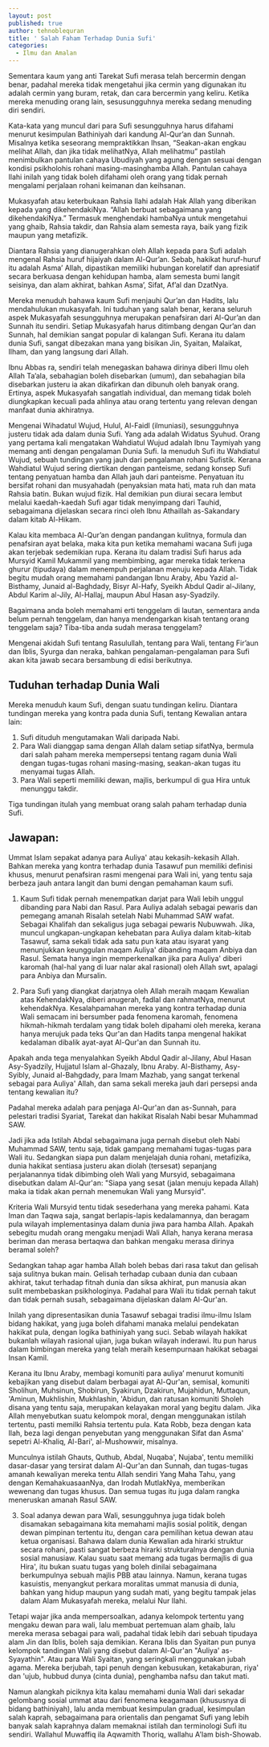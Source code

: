 ```yaml
---
layout: post
published: true
author: tehnoblequran
title: ' Salah Faham Terhadap Dunia Sufi'
categories:
  - Ilmu dan Amalan
---
```

Sementara kaum yang anti Tarekat Sufi merasa telah bercermin dengan benar, padahal mereka tidak mengetahui jika cermin yang digunakan itu adalah cermin yang buram, retak, dan cara bercermin yang keliru. Ketika mereka menuding orang lain, sesusungguhnya mereka sedang menuding diri sendiri.

Kata-kata yang muncul dari para Sufi sesungguhnya harus difahami menurut kesimpulan Bathiniyah dari kandung Al-Qur’an dan Sunnah. Misalnya ketika seseorang mempraktikkan Ihsan, “Seakan-akan engkau melihat Allah, dan jika tidak melihatNya, Allah melihatmu” pastilah menimbulkan pantulan cahaya Ubudiyah yang agung dengan sesuai dengan kondisi psikholohis rohani masing-masinghamba Allah. Pantulan cahaya Ilahi inilah yang tidak boleh difahami oleh orang yang tidak pernah mengalami perjalaan rohani keimanan dan keihsanan.

Mukasyafah atau keterbukaan Rahsia Ilahi adalah Hak Allah yang diberikan kepada yang dikehendakiNya. “Allah berbuat sebagaimana yang dikehendakiNya.” Termasuk menghendaki hambaNya untuk mengetahui yang ghaib, Rahsia takdir, dan Rahsia alam semesta raya, baik yang fizik maupun yang metafizik.

Diantara Rahsia yang dianugerahkan oleh Allah kepada para Sufi adalah mengenal Rahsia huruf hijaiyah dalam Al-Qur’an. Sebab, hakikat huruf-huruf itu adalah Asma’ Allah, dipastikan memiliki hubungan korelatif dan apresiatif secara berkuasa dengan kehidupan hamba, alam semesta bumi langit seisinya, dan alam akhirat, bahkan Asma’, Sifat, Af’al dan DzatNya.

Mereka menuduh bahawa kaum Sufi menjauhi Qur’an dan Hadits, lalu mendahulukan mukasyafah. Ini tuduhan yang salah benar, kerana seluruh aspek Mukasyafah sesungguhnya merupakan penafsiran dari Al-Qur’an dan Sunnah itu sendiri. Setiap Mukasyafah harus ditimbang dengan Qur’an dan Sunnah, hal demikian sangat popular di kalangan Sufi. Kerana itu dalam dunia Sufi, sangat dibezakan mana yang bisikan Jin, Syaitan, Malaikat, Ilham, dan yang langsung dari Allah.

Ibnu Abbas ra, sendiri telah menegaskan bahawa dirinya diberi Ilmu oleh Allah Ta’ala, sebahagian boleh disebarkan (umum), dan sebahagian bila disebarkan justeru ia akan dikafirkan dan dibunuh oleh banyak orang. Ertinya, aspek Mukasyafah sangatlah individual, dan memang tidak boleh diungkapkan kecuali pada ahlinya atau orang tertentu yang relevan dengan manfaat dunia akhiratnya.

Mengenai Wihadatul Wujud, Hulul, Al-Faidl (ilmuniasi), sesungguhnya justeru tidak ada dalam dunia Sufi. Yang ada adalah Widatus Syuhud. Orang yang pertama kali mengatakan Wahdiatul Wujud adalah Ibnu Taymiyah yang memang anti dengan pengalaman Dunia Sufi. Ia menuduh Sufi itu Wahdiatul Wujud, sebuah tundingan yang jauh dari pengalaman rohani Sufistik. Kerana Wahdiatul Wujud sering diertikan dengan panteisme, sedang konsep Sufi tentang penyatuan hamba dan Allah jauh dari panteisme. Penyatuan itu bersifat rohani dan musyahadah (penyaksian mata hati, mata ruh dan mata Rahsia batin. Bukan wujud fizik. Hal demikian pun diurai secara lembut melalui kaedah-kaedah Sufi agar tidak menyimpang dari Tauhid, sebagaimana dijelaskan secara rinci oleh Ibnu Athaillah as-Sakandary dalam kitab Al-Hikam.

Kalau kita membaca Al-Qur’an dengan pandangan kulitnya, formula dan penafsiran ayat belaka, maka kita pun ketika memahami wacana Sufi juga akan terjebak sedemikian rupa. Kerana itu dalam tradisi Sufi harus ada Mursyid Kamil Mukammil yang membimbing, agar mereka tidak terkena ghurur (tipudaya) dalam menempuh perjalanan menuju kepada Allah. Tidak begitu mudah orang memahami pandangan Ibnu Araby, Abu Yazid al-Bisthamy, Junaid al-Baghdady, Bisyr Al-Hafy, Syeikh Abdul Qadir al-Jilany, Abdul Karim al-Jily, Al-Hallaj, maupun Abul Hasan asy-Syadzily.

Bagaimana anda boleh memahami erti tenggelam di lautan, sementara anda belum pernah tenggelam, dan hanya mendengarkan kisah tentang orang tenggelam saja?
Tiba-tiba anda sudah merasa tenggelam?

Mengenai akidah Sufi tentang Rasulullah, tentang para Wali, tentang Fir’aun dan Iblis, Syurga dan neraka, bahkan pengalaman-pengalaman para Sufi akan kita jawab secara bersambung di edisi berikutnya.

## Tuduhan terhadap Dunia Wali
Mereka menuduh kaum Sufi, dengan suatu tundingan keliru. Diantara tundingan mereka yang kontra pada dunia Sufi, tentang Kewalian antara lain:
1.    Sufi dituduh mengutamakan Wali daripada Nabi.
2.    Para Wali dianggap sama dengan Allah dalam setiap sifatNya, bermula dari salah paham mereka mempersepsi tentang ragam dunia Wali dengan tugas-tugas rohani masing-masing, seakan-akan tugas itu menyamai tugas Allah.
3.    Para Wali seperti memiliki dewan, majlis, berkumpul di gua Hira untuk menunggu takdir.

Tiga tundingan itulah yang membuat orang salah paham terhadap dunia Sufi.

## Jawapan:
Ummat Islam sepakat adanya para Auliya' atau kekasih-kekasih Allah. Bahkan mereka yang kontra terhadap dunia Tasawuf pun memiliki definisi khusus, menurut penafsiran rasmi mengenai para Wali ini, yang tentu saja berbeza jauh antara langit dan bumi dengan pemahaman kaum sufi.

1.    Kaum Sufi tidak pernah menempatkan darjat para Wali lebih unggul dibanding para Nabi dan Rasul. Para Auliya adalah sebagai pewaris dan pemegang amanah Risalah setelah Nabi Muhammad SAW wafat. Sebagai Khalifah dan sekaligus juga sebagai pewaris Nubuwwah. Jika, muncul ungkapan-ungkapan kehebatan para Auliya dalam kitab-kitab Tasawuf, sama sekali tidak ada satu pun kata atau isyarat yang menunjukkan keunggulan maqam Auliya' dibanding maqam Anbiya dan Rasul. Semata hanya ingin memperkenalkan jika para Auliya' diberi karomah (hal-hal yang di luar nalar akal rasional) oleh Allah swt, apalagi para Anbiya dan Mursalin.

2.    Para Sufi yang diangkat darjatnya oleh Allah meraih maqam Kewalian atas KehendakNya, diberi anugerah, fadlal dan rahmatNya, menurut kehendakNya. Kesalahpamahan mereka yang kontra terhadap dunia Wali semacam ini bersumber pada fenomena karomah, fenomena hikmah-hikmah terdalam yang tidak boleh dipahami oleh mereka, kerana hanya merujuk pada teks Qur'an dan Hadits tanpa mengenal hakikat kedalaman dibalik ayat-ayat Al-Qur'an dan Sunnah itu.

Apakah anda tega menyalahkan Syeikh Abdul Qadir al-Jilany, Abul Hasan Asy-Syadzily, Hujjatul Islam al-Ghazaly, Ibnu Araby. Al-Bisthamy, Asy-Syibly, Junaid al-Bahgdady, para Imam Mazhab, yang sangat terkenal sebagai para Auliya' Allah, dan sama sekali mereka jauh dari persepsi anda tentang kewalian itu?

Padahal mereka adalah para penjaga Al-Qur'an dan as-Sunnah, para pelestari tradisi Syariat, Tarekat dan hakikat Risalah Nabi besar Muhammad SAW.

Jadi jika ada Istilah Abdal sebagaimana juga pernah disebut oleh Nabi Muhammad SAW, tentu saja, tidak gampang memahami tugas-tugas para Wali itu. Sedangkan siapa pun dalam menjelajah dunia rohani, metafizika, dunia hakikat sentiasa justeru akan diolah (tersesat) sepanjang perjalanannya tidak dibimbing oleh Wali yang Mursyid, sebagaimana disebutkan dalam Al-Qur'an: "Siapa yang sesat (jalan menuju kepada Allah) maka ia tidak akan pernah menemukan Wali yang Mursyid".

Kriteria Wali Mursyid tentu tidak sesederhana yang mereka pahami. Kata Iman dan Taqwa saja, sangat berlapis-lapis kedalamannya, dan beragam pula wilayah implementasinya dalam dunia jiwa para hamba Allah. Apakah sebegitu mudah orang mengaku menjadi Wali Allah, hanya kerana merasa beriman dan merasa bertaqwa dan bahkan mengaku merasa dirinya beramal soleh?

Sedangkan tahap agar hamba Allah boleh bebas dari rasa takut dan gelisah saja sulitnya bukan main. Gelisah terhadap cubaan dunia dan cubaan akhirat, takut terhadap fitnah dunia dan siksa akhirat, pun manusia akan sulit membebaskan psikhologinya. Padahal para Wali itu tidak pernah takut dan tidak pernah susah, sebagaimana dijelaskan dalam Al-Qur'an.

Inilah yang dipresentasikan dunia Tasawuf sebagai tradisi ilmu-ilmu Islam bidang hakikat, yang juga boleh difahami manaka melalui pendekatan hakikat pula, dengan logika bathiniyah yang suci. Sebab wilayah hakikat bukanlah wilayah rasional ujian, juga bukan wilayah inderawi. Itu pun harus dalam bimbingan mereka yang telah meraih kesempurnaan hakikat sebagai Insan Kamil.

Kerana itu Ibnu Araby, membagi komuniti para auliya’ menurut komuniti kebajikan yang disebut dalam berbagai ayat Al-Qur'an, semisal, komuniti Sholihun, Muhsinun, Shobirun, Syakirun, Dzakirun, Mujahidun, Muttaqun, 'Aminun, Mukhlishin, Mukhlashin, 'Abidun, dan ratusan komuniti Sholeh disana yang tentu saja, merupakan kelayakan moral yang begitu dalam. Jika Allah menyebutkan suatu kelompok moral, dengan menggunakan istilah tertentu, pasti memilki Rahsia tertentu pula. Kata Robb, beza dengan kata Ilah, beza lagi dengan penyebutan yang menggunakan Sifat dan Asma' sepetri Al-Khaliq, Al-Bari', al-Mushowwir, misalnya.

Munculnya istilah Ghauts, Quthub, Abdal, Nuqaba', Nujaba', tentu memiliki dasar-dasar yang tersirat dalam Al-Qur'an dan Sunnah, dan tugas-tugas amanah kewaliyan mereka tentu Allah sendiri Yang Maha Tahu, yang dengan KemahakuasaanNya, dan Irodah MutlakNya, memberikan wewenang dan tugas khusus. Dan semua tugas itu juga dalam rangka meneruskan amanah Rasul SAW.

3.    Soal adanya dewan para Wali, sesungguhnya juga tidak boleh disamakan sebagaimana kita memahami majlis sosial politik, dengan dewan pimpinan tertentu itu, dengan cara pemilihan ketua dewan atau ketua organisasi. Bahawa dalam dunia Kewalian ada hirarki struktur secara rohani, pasti sangat berbeza hirarki strukturalnya dengan dunia sosial manusiaw. Kalau suatu saat memang ada tugas bermajlis di gua Hira', itu bukan suatu tugas yang boleh dinilai sebagaimana berkumpulnya sebuah majlis PBB atau lainnya. Namun, kerana tugas kasuistis, menyangkut perkara moralitas ummat manusia di dunia, bahkan yang hidup maupun yang sudah mati, yang begitu tampak jelas dalam Alam Mukasyafah mereka, melalui Nur Ilahi.

Tetapi wajar jika anda mempersoalkan, adanya kelompok tertentu yang mengaku dewan para wali, lalu membuat pertemuan alam ghaib, lalu mereka merasa sebagai para wali, padahal tidak lebih dari sebuah tipudaya alam Jin dan Iblis, boleh saja demikian. Kerana Iblis dan Syaitan pun punya kelompok tandingan Wali yang disebut dalam Al-Qur'an "Auliya' as-Syayathin". Atau para Wali Syaitan, yang seringkali menggunakan jubah agama. Mereka berjubah, tapi penuh dengan kebusukan, ketakaburan, riya' dan 'ujub, hubbud dunya (cinta dunia), penghamba nafsu dan takut mati.

Namun alangkah piciknya kita kalau memahami dunia Wali dari sekadar gelombang sosial ummat atau dari fenomena keagamaan (khususnya di bidang bathiniyah), lalu anda membuat kesimpulan gradual, kesimpulan salah kaprah, sebagaimana para orientalis dan pengamat Sufi yang lebih banyak salah kaprahnya dalam memaknai istilah dan terminologi Sufi itu sendiri. Wallahul Muwaffiq ila Aqwamith Thoriq, wallahu A'lam bish-Showab.
